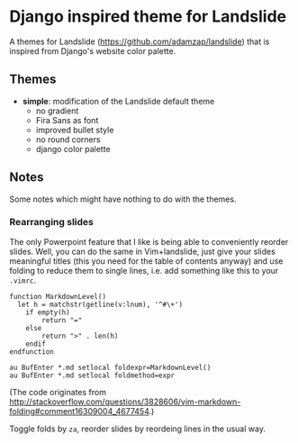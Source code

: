 Django inspired theme for Landslide
================

A themes for Landslide (https://github.com/adamzap/landslide) that is inspired from Django's website color palette.

Themes
------

  - __simple__: modification of the Landslide default theme
    - no gradient
    - Fira Sans as font
    - improved bullet style
    - no round corners
    - django color palette

Notes
-----

Some notes which might have nothing to do with the themes.

### Rearranging slides

The only Powerpoint feature that I like is being able to conveniently reorder slides.
Well, you can do the same in Vim+landslide, just give your slides meaningful titles
(this you need for the table of contents anyway) and use folding to reduce them to single lines,
i.e. add something like this to your `.vimrc`.

    function MarkdownLevel()
      let h = matchstr(getline(v:lnum), '^#\+')
    	if empty(h)
    		return "="
    	else
    		return ">" . len(h)
    	endif
    endfunction

    au BufEnter *.md setlocal foldexpr=MarkdownLevel()
    au BufEnter *.md setlocal foldmethod=expr

(The code originates from <http://stackoverflow.com/questions/3828606/vim-markdown-folding#comment16309004_4677454>.)

Toggle folds by `za`, reorder slides by reordeing lines in the usual way.
